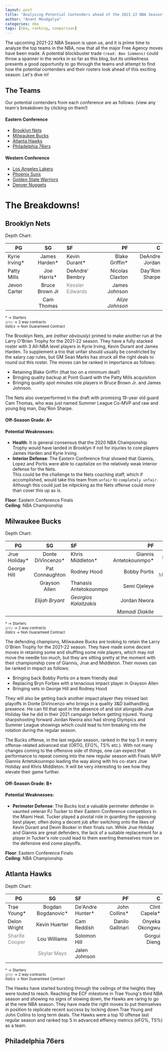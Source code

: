 ```yaml
---
layout: post
title: "Analysing Potential Contenders ahead of the 2021-22 NBA Season"
author: "Anant Moudgalya"
categories: nba
tags: [nba, ranking, comparison]
---
```


The upcoming 2021-22 NBA Season is upon us, and it is prime time to analyze the top teams in the NBA, now that all the major Free Agency moves have been made. A potential blockbuster trade `(read: Ben Simmons)` could throw a spanner in the works in so far as this blog, but its unlikeliness presents a good opportunity to go through the teams and attempt to find how the potential contenders and their rosters look ahead of this exciting season. Let's dive in!

## The Teams

Our potential contenders from each conference are as follows: (view any team's breakdown by clicking on them!)

#### Eastern Conference
- [Brooklyn Nets](#brooklyn-nets)
- [Milwaukee Bucks](#milwaukee-bucks)
- [Atlanta Hawks](#atlanta-hawks)
- [Philadelphia 76ers](#philadelphia-76ers)

#### Western Conference
- [Los Angeles Lakers](#lakers)
- [Phoenix Suns](#suns)
- [Golden State Warriors](#warriors)
- [Denver Nuggets](#nuggets)


# The Breakdowns!

## Brooklyn Nets

Depth Chart:

PG                    | SG                    | SF                                             | PF                   | C               
--------------------- | :-------------------: | :--------------------                          | --------------------:| --------------------:
Kyrie Irving*         | James Harden*         | Kevin Durant*                                  | Blake Griffin*       | DeAndre Jordan 
Patty Mills           | Joe Harris*           | DeAndre' Bembry                                | Nicolas Claxton      | Day'Ron Sharpe
Jevon Carter          | Bruce Brown Jr        | <span style="color:grey">Kessler Edwards</span>| James Johnson        |
                      | Cam Thomas            |                                                | _Alize Johnson_      |

<sub>* -> Starters</sub>
<br/>
<sub><span style="color:grey">grey</span> -> 2 way contracts</sub>
<br/>
<sub>_italics_ -> Non Guaranteed Contract</sub>

The Brooklyn Nets, are _(rather obviously)_ primed to make another run at the Larry O'Brien Trophy for the 2021-22 season. They have a fully stacked roster with 3 All-NBA level players in Kyrie Irving, Kevin Durant and James Harden. To supplement a trio that unfair should usually be constricted by the salary cap rules, but GM Sean Marks has struck all the right deals to round out this roster. The moves can be ranked in importance as follows:
- Retaining Blake Griffin (that too on a minimum deal!)
- Bringing quality backup at Point Guard with the Patty Mills acquisition
- Bringing quality spot minutes role players in Bruce Brown Jr. and James Johnson.

The Nets also overperformed in the draft with promising 19-year old guard Cam Thomas, who was just named Summer League Co-MVP and raw and young big man, Day'Ron Sharpe.

#### Off-Season Grade: A+

#### Potential Weaknesses:
- <b>Health</b>: It is general consensus that the 2020 NBA Championship Trophy would have landed in Brooklyn if not for injuries to core players James Harden and Kyrie Irving.
- <b>Interior Defense</b>: The Eastern Conference final showed that Giannis, Lopez and Portis were able to capitalize on the relatively weak interior defense for the Nets.<br/>This could be the challenge to the Nets coaching staff, which if accomplished, would take this team from `unfair` to `completely unfair`. Although this could just be nitpicking as the Nets offense could more than cover this up as is.

<b>Floor</b>: Eastern Conference Finals
<br/>
<b>Ceiling</b>: NBA Championship


## Milwaukee Bucks

Depth Chart:

PG                    | SG                    | SF                    | PF                     | C               
--------------------- | :-------------------: | :-------------------- | ----------------------:| --------------------:
Jrue Holiday*         | Donte DiVincenzo*     | Khris Middleton*      | Giannis Antetokounmpo* | Brook Lopez* 
George Hill           | Pat Connaughton       | Rodney Hood           | Bobby Portis           | <span style="color:grey">Sandro Mamukelashvili</span>
                      | Grayson Allen         | Thanasis Antetokounmpo| Semi Ojeleye           |
                      | _Elijah Bryant_       | _Georgios Kalaitzakis_| Jordan Nwora           |
                      |                       |                       | _Mamadi Diakite_       |

<sub>* -> Starters</sub>
<br/>
<sub><span style="color:grey">grey</span> -> 2 way contracts</sub>
<br/>
<sub>_italics_ -> Non Guaranteed Contract</sub>

The defending champions, Milwaukee Bucks are looking to retain the Larry O'Brien Trophy for the 2021-22 season. They have made some decent moves in retaining some and shuffling some role players, which may not move the needle too much, but they are sitting pretty at the moment with their championship core of Giannis, Jrue and Middleton. Their moves can be ranked in impact as follows:
- Bringing back Bobby Portis on a team friendly deal
- Replacing Bryn Forbes with a tenacious impact player in Grayson Allen
- Bringing vets in George Hill and Rodney Hood

They will also be getting back another impact player they missed last playoffs in Donte DiVincenzo who brings in a quality 3&D ballhandling presence. He can fill that spot in the absence of and slot alongside Jrue Holiday like he did in their 2021 campaign before getting injured.
Young sharpshooting forward Jordan Nwora also had strong Olympics and Summer League showings which could lead to him breaking into the rotation during the regular season.

The Bucks offense, in the last regular season, ranked in the top 5 in every offense-related advanced stat (ORTG, EFG%, TS% etc.). With not many changes coming to the offensive side of things, one can expect that performance to repeat coming into the new regular season with Finals MVP Giannis Antetokounmpo leading the way along with his co-stars Jrue Holiday and Khris Middleton. It will be very interesting to see how they elevate their game further.

#### Off-Season Grade: B+

#### Potential Weaknesses:
- <b>Perimeter Defense</b>: The Bucks lost a valuable perimeter defender in vaunted veteran PJ Tucker to their Eastern Conference competitors in the Miami Heat. Tucker played a pivotal role in guarding the opposing best player, often doing a decent job after switching onto the likes of Kevin Durant and Devin Booker in their finals run. While Jrue Holiday and Giannis are great defenders, the lack of a suitable replacement for a player in Tucker's role could lead to them exerting themselves more on the defensive end come playoffs.

<b>Floor</b>: Eastern Conference Finals
<br/>
<b>Ceiling</b>: NBA Championship

## Atlanta Hawks

Depth Chart:

PG                                            | SG                                         | SF                    | PF              | C               
---------------------                         | :-------------------:                      | :-------------------- | ---------------:| --------------------:
Trae Young*                                   | Bogdan Bogdanovic*                         | De'Andre Hunter*      | John Collins*   | Clint Capela* 
Delon Wright                                  | Kevin Huerter                              | Cam Reddish           | Danilo Gallinari| Onyeka Okongwu
<span style="color:grey">Sharife Cooper</span>| Lou Williams                               | Solomon Hill          |                 | Gorgui Dieng
                                              | <span style="color:grey">Skylar Mays</span>| Jalen Johnson         |                 |
                                              |                                            |                       |                 |

<sub>* -> Starters</sub>
<br/>
<sub><span style="color:grey">grey</span> -> 2 way contracts</sub>
<br/>
<sub>_italics_ -> Non Guaranteed Contract</sub>

The Hawks have started bursting through the ceilings of the heights they were touted to reach. Reaching the ECF milestone in Trae Young's third NBA season and showing no signs of slowing down, the Hawks are raring to go at the new NBA season. They have made the right moves to put themselves in position to replicate recent success by locking down Trae Young and John Collins to long term deals. The Hawks were a top 10 offense last regular season and ranked top 5 in advanced effiency metrics (eFG%, TS%) as a team.

## Philadelphia 76ers